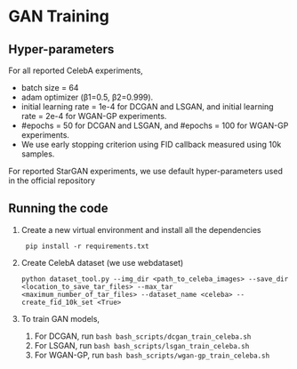# GAN Training 



## Hyper-parameters

For all reported CelebA experiments, 

- batch size = 64
- adam optimizer (β1=0.5, β2=0.999). 
- initial learning rate = 1e-4 for DCGAN and LSGAN, and initial learning rate = 2e-4 for WGAN-GP experiments.
- #epochs = 50 for DCGAN and LSGAN, and #epochs = 100 for WGAN-GP experiments.
- We use early stopping criterion using FID callback measured using 10k samples. 



For reported StarGAN experiments, we use default hyper-parameters used in the official repository



## Running the code

1. Create a new virtual environment and install all the dependencies

   ` pip install -r requirements.txt`

2. Create CelebA dataset (we use webdataset) 

   `python dataset_tool.py --img_dir <path_to_celeba_images> --save_dir <location_to_save_tar_files> --max_tar <maximum_number_of_tar_files> --dataset_name <celeba> --create_fid_10k_set <True>`

3. To train GAN models,

   1. For DCGAN, run `bash bash_scripts/dcgan_train_celeba.sh`
   2. For LSGAN, run `bash bash_scripts/lsgan_train_celeba.sh`
   3. For WGAN-GP, run `bash bash_scripts/wgan-gp_train_celeba.sh`

   

   

   

   
